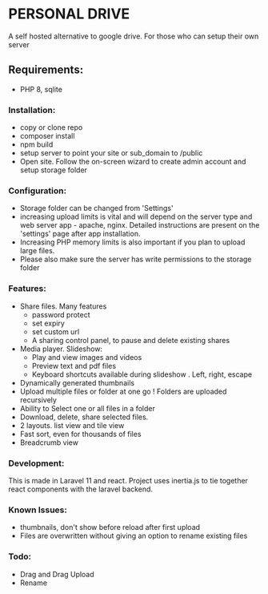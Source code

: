 # PERSONAL DRIVE

A self hosted alternative to google drive. For those who can setup their own server


## Requirements:
- PHP 8, sqlite

### Installation:
- copy or clone repo
- composer install
- npm build
- setup server to point your site or  sub_domain to /public
- Open site. Follow the on-screen wizard to create admin account and setup storage folder

### Configuration:
- Storage folder can be changed from 'Settings'
- increasing upload limits is vital and will depend on the server type and web server app - apache, nginx. Detailed instructions are present on the 'settings' page after app installation.
- Increasing PHP memory limits is also important if you plan to upload large files.
- Please also make sure the server has write permissions to the storage folder


### Features:  

- Share files. Many features
  - password protect
  - set expiry 
  - set custom url
  - A sharing control panel, to pause and delete existing shares
- Media player. Slideshow:
  - Play and view images and videos
  - Preview text and pdf files
  - Keyboard shortcuts available during slideshow . Left, right, escape 
- Dynamically generated thumbnails
- Upload multiple files or folder at one go ! Folders are uploaded recursively
- Ability to Select one or all files in a folder
- Download, delete, share selected files.
- 2 layouts. list view and tile view 
- Fast sort, even for thousands of files
- Breadcrumb view

### Development:
This is made in Laravel 11 and react. Project uses inertia.js to tie together react components with the laravel backend.  


### Known Issues:

- thumbnails, don't show before reload after first upload
- Files are overwritten without giving an option to rename existing files

### Todo:
- Drag and Drag Upload
- Rename
